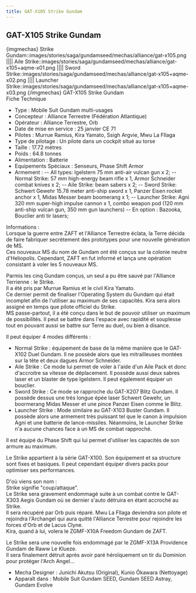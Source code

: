 ```yaml
---
title: GAT-X105 Strike Gundam
---
```


GAT-X105 Strike Gundam
----------------------

{imgmechas}
Strike Gundam::images/stories/saga/gundamseed/mechas/alliance/gat-x105.png
||||
Aile Strike::images/stories/saga/gundamseed/mechas/alliance/gat-x105+aqme-x01.png
||||
Sword Strike::images/stories/saga/gundamseed/mechas/alliance/gat-x105+aqme-x02.png
||||
Launcher Strike::images/stories/saga/gundamseed/mechas/alliance/gat-x105+aqme-x03.png
{/imgmechas}
GAT-X105 Strike Gundam  
Fiche Technique   
- Type : Mobile Suit Gundam multi-usages  
- Concepteur : Alliance Terrestre (Fédération Atlantique)  
- Opérateur : Alliance Terrestre, Orb  
- Date de mise en service : 25 janvier CE 71  
- Pilotes : Murrue Ramius, Kira Yamato, Ssigh Argvie, Mwu La Fllaga  
- Type de pilotage : Un pilote dans un cockpit situé au torse  
- Taille : 17.72 mètres  
- Poids : 64.8 tonnes  
- Alimentation : Batterie  
- Equipements Spéciaux : Senseurs, Phase Shift Armor  
- Armement : -- All types: Igelstern 75 mm anti-air vulcan gun x 2; -- Normal Strike: 57 mm high-energy beam rifle x 1, Armor Schneider combat knives x 2; -- Aile Strike: beam sabers x 2; -- Sword Strike: Schwert Gewehr 15.78 meter anti-ship sword x 1, Panzer Eisen rocket anchor x 1, Midas Messer beam boomerang x 1; -- Launcher Strike: Agni 320 mm super-high impulse cannon x 1, combo weapon pod (120 mm anti-ship vulcan gun, 350 mm gun launchers) -- En option : Bazooka, Bouclier anti tir lasers;  
  
Informations :   
Lorsque la guerre entre ZAFT et l'Alliance Terrestre éclata, la Terre décida de faire fabriquer secrètement des prototypes pour une nouvelle génération de MS.   
Ces nouveaux MS du nom de Gundam ont été conçus sur la colonie neutre d'Heliopolis. Cependant, ZAFT en fut informé et lança une opération consistant à voler les 5 nouveaux MS.   
  
Parmis les cinq Gundam conçus, un seul a pu être sauvé par l'Alliance Terrienne : le Strike.   
Il a été pris par Murrue Ramius et le civil Kira Yamato.   
Ce dernier permit de finaliser l'Operating System du Gundam qui était incomplet afin de l'utiliser au maximum de ses capacités. Kira sera alors assigné en temps que pilote officiel du Strike.   
MS passe-partout, il a été conçu dans le but de pouvoir utiliser un maximum de possibilités. Il peut se battre dans l'espace avec rapidité et souplesse tout en pouvant aussi se battre sur Terre au duel, ou bien à disance.   
  
Il peut équiper 4 modes différents :   
- Normal Strike : équipement de base de la même manière que le GAT-X102 Duel Gundam. Il ne possède alors que les mitrailleuses montées sur la tête et deux dagues Armor Schneider.   
- Aile Strike : Ce mode lui permet de voler à l'aide d'un Aile Pack et donc d'accroitre sa vitesse de déplacement. Il possède aussi deux sabres laser et un blaster de type Igelstern. Il peut également équiper un bouclier.   
- Sword Strike : Ce mode se rapproche du GAT-X207 Blitz Gundam. Il possède dessus une très longue épée laser Schwert Gewehr, un boormerang Midas Messer et une pince Panzer Eisen comme le Blitz.   
- Launcher Strike : Mode similaire au GAT-X103 Buster Gundam. Il possède alors une armement très puissant tel que le canon à impulsion Agni et une batterie de lance-missiles. Néanmoins, le Launcher Strike n'a aucune chances face à un MS de combat rapproché.   
  
Il est équipé du Phase Shift qui lui permet d'utiliser les capacités de son armure au maximum.   
  
Le Strike appartient à la série GAT-X100. Son équipement et sa structure sont fixes et basiques. Il peut cependant équiper divers packs pour optimiser ses performances.   
  
D'où viens son nom :   
Strike signifie "coup/attaque".   
Le Strike sera gravement endommagé suite à un combat contre le GAT-X303 Aegis Gundam où se dernier s'auto détruira en étant accroché au Strike.   
Il sera récupéré par Orb puis réparé. Mwu La Fllaga deviendra son pilote et rejoindra l'Archangel qui aura quitté l'Alliance Terrestre pour rejoindre les forces d'Orb et de Lacus Clyne.   
Kira, quand à lui, volera le ZGMF-X10A Freedom Gundam de ZAFT.   
  
Le Strike sera une nouvelle fois endommagé par le ZGMF-X13A Providence Gundam de Raww Le Klueze.   
Il sera finalement détruit après avoir paré héroïquement un tir du Dominion pour protéger l'Arch Angel...  
  
  
- Mecha Designer : Junichi Akutsu (Original), Kunio Ôkawara (Nettoyage)  
- Apparaît dans : Mobile Suit Gundam SEED, Gundam SEED Astray, Gundam Evolve

